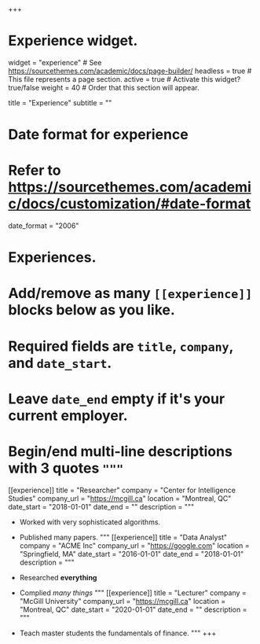+++
# Experience widget.
widget = "experience"  # See https://sourcethemes.com/academic/docs/page-builder/
headless = true  # This file represents a page section.
active = true  # Activate this widget? true/false
weight = 40  # Order that this section will appear.

title = "Experience"
subtitle = ""

# Date format for experience
#   Refer to https://sourcethemes.com/academic/docs/customization/#date-format
date_format = "2006"

# Experiences.
#   Add/remove as many `[[experience]]` blocks below as you like.
#   Required fields are `title`, `company`, and `date_start`.
#   Leave `date_end` empty if it's your current employer.
#   Begin/end multi-line descriptions with 3 quotes `"""`
[[experience]]
  title = "Researcher"
  company = "Center for Intelligence Studies"
  company_url = "https://mcgill.ca"
  location = "Montreal, QC"
  date_start = "2018-01-01"
  date_end = ""
  description = """
- Worked with very sophisticated algorithms.

- Published many papers.
"""
[[experience]]
  title = "Data Analyst"
  company = "ACME Inc"
  company_url = "https://google.com"
  location = "Springfield, MA"
  date_start = "2016-01-01"
  date_end = "2018-01-01"
  description = """
- Researched **everything**

- Complied *many things*
"""
[[experience]]
  title = "Lecturer"
  company = "McGill University"
  company_url = "https://mcgill.ca"
  location = "Montreal, QC"
  date_start = "2020-01-01"
  date_end = ""
  description = """
- Teach master students the fundamentals of finance.
"""
+++
